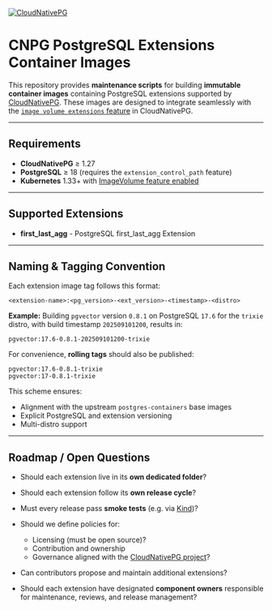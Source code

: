 [![CloudNativePG](./logo/cloudnativepg.png)](https://cloudnative-pg.io/)

# CNPG PostgreSQL Extensions Container Images

This repository provides **maintenance scripts** for building **immutable
container images** containing PostgreSQL extensions supported by
[CloudNativePG](https://cloudnative-pg.io/). These images are designed to
integrate seamlessly with the [`image volume extensions` feature](https://cloudnative-pg.io/documentation/current/imagevolume_extensions/)
in CloudNativePG.

---

## Requirements

- **CloudNativePG** ≥ 1.27
- **PostgreSQL** ≥ 18 (requires the `extension_control_path` feature)
- **Kubernetes** 1.33+ with [ImageVolume feature enabled](https://kubernetes.io/blog/2024/08/16/kubernetes-1-31-image-volume-source/)

---

## Supported Extensions

- **first_last_agg** - PostgreSQL first_last_agg Extension

---

## Naming & Tagging Convention

Each extension image tag follows this format:

```
<extension-name>:<pg_version>-<ext_version>-<timestamp>-<distro>
```

**Example:**
Building `pgvector` version `0.8.1` on PostgreSQL `17.6` for the `trixie`
distro, with build timestamp `202509101200`, results in:

```
pgvector:17.6-0.8.1-202509101200-trixie
```

For convenience, **rolling tags** should also be published:

```
pgvector:17.6-0.8.1-trixie
pgvector:17-0.8.1-trixie
```

This scheme ensures:

- Alignment with the upstream `postgres-containers` base images
- Explicit PostgreSQL and extension versioning
- Multi-distro support

---

## Roadmap / Open Questions

- Should each extension live in its **own dedicated folder**?
- Should each extension follow its **own release cycle**?
- Must every release pass **smoke tests** (e.g. via [Kind](https://kind.sigs.k8s.io/))?
- Should we define policies for:

  - Licensing (must be open source)?
  - Contribution and ownership
  - Governance aligned with the [CloudNativePG project](https://cloudnative-pg.io/)?
- Can contributors propose and maintain additional extensions?
- Should each extension have designated **component owners** responsible for
  maintenance, reviews, and release management?
